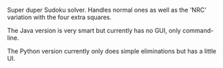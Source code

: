Super duper Sudoku solver. Handles normal ones as well as the 'NRC' variation with the four extra squares.

The Java version is very smart but currently has no GUI, only command-line.

The Python version currently only does simple eliminations but has a little UI.

